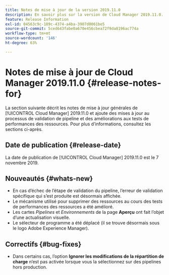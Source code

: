 ```yaml
---
title: Notes de mise à jour de la version 2019.11.0
description: En savoir plus sur la version de Cloud Manager 2019.11.0.
feature: Release Information
exl-id: 04563c9c-189c-4374-a4ba-3907d0061be5
source-git-commit: 5ced643fabe0a670e456cbea72f9da8196ac774a
workflow-type: tm+mt
source-wordcount: '146'
ht-degree: 63%

---
```


# Notes de mise à jour de Cloud Manager 2019.11.0 {#release-notes-for}

La section suivante décrit les notes de mise à jour générales de [!UICONTROL Cloud Manager] 2019.11.0 et ajoute des mises à jour au processus de validation de pipeline et des améliorations aux tests de performances des ressources.
Pour plus d’informations, consultez les sections ci-après.

## Date de publication {#release-date}

La date de publication de [!UICONTROL Cloud Manager] 2019.11.0 est le 7 novembre 2019.

## Nouveautés {#whats-new}

* En cas d’échec de l’étape de validation du pipeline, l’erreur de validation spécifique qui s’est produite est désormais affichée.
* Le mécanisme utilisé pour supprimer des ressources au cours des tests de performances des ressources a été amélioré.
* Les cartes *Pipelines* et *Environnements* de la page **Aperçu** ont fait l’objet d’une actualisation visuelle.
* Le sélecteur de programme a été déplacé (il se trouve désormais sous le logo Adobe Experience Manager).

## Correctifs {#bug-fixes}

* Dans certains cas, l’option **Ignorer les modifications de la répartition de charge** n’est pas activée lorsque vous la sélectionnez sur des pipelines hors production.
